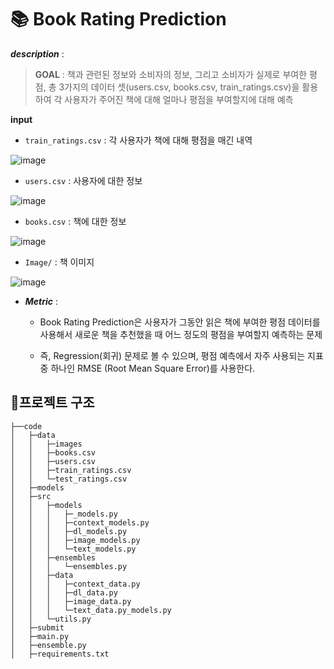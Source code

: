 # 📚 Book Rating Prediction

***description*** :

> **GOAL** : 책과 관련된 정보와 소비자의 정보, 그리고 소비자가 실제로 부여한 평점, 총 3가지의 데이터 셋(users.csv, books.csv, train_ratings.csv)을 활용하여 각 사용자가 주어진 책에 대해 얼마나 평점을 부여할지에 대해 예측

**input**

- `train_ratings.csv` : 각 사용자가 책에 대해 평점을 매긴 내역

![image](https://user-images.githubusercontent.com/79534756/207330407-95496db8-473e-4e66-9781-8c10562fed69.png)

- `users.csv` : 사용자에 대한 정보

![image](https://user-images.githubusercontent.com/79534756/207330772-82450b82-fa9d-4f2d-9c87-c6c5cb7366fe.png)

- `books.csv` : 책에 대한 정보

![image](https://user-images.githubusercontent.com/79534756/207330974-f8b871b1-5828-4fce-b40f-94475c37e29a.png)

- `Image/` : 책 이미지

![image](https://user-images.githubusercontent.com/79534756/207331196-770b2b43-fc8b-4c78-8976-333381e02e8b.png)



- ***Metric*** : 

	- Book Rating Prediction은 사용자가 그동안 읽은 책에 부여한 평점 데이터를 사용해서 새로운 책을 추천했을 때 어느 정도의 평점을 부여할지 예측하는 문제
	
	- 즉, Regression(회귀) 문제로 볼 수 있으며, 평점 예측에서 자주 사용되는 지표 중 하나인 RMSE (Root Mean Square Error)를 사용한다.



## 📁프로젝트 구조

```
├──code
│   ├─data
│   │   ├─images
│   │   ├─books.csv
│   │   ├─users.csv
│   │   ├─train_ratings.csv
│   │   └─test_ratings.csv
│   ├─models
│   ├─src
│   │   ├─models
│   │   │   ├─_models.py
│   │   │   ├─context_models.py
│   │   │   ├─dl_models.py
│   │   │   ├─image_models.py
│   │   │   └─text_models.py
│   │   ├─ensembles
│   │   │   └─ensembles.py
│   │   ├─data
│   │   │   ├─context_data.py
│   │   │   ├─dl_data.py
│   │   │   ├─image_data.py
│   │   │   └─text_data.py_models.py
│   │   └─utils.py
│   ├─submit
│   ├─main.py
│   ├─ensemble.py
│   ├─requirements.txt
```



